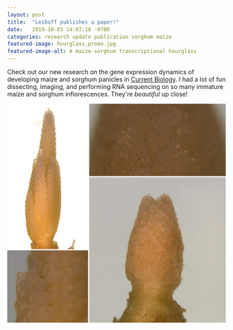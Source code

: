 ```yaml
---
layout: post
title:  "Leiboff publishes a paper!"
date:   2019-10-03 14:07:18 -0700
categories: research update publication sorghum maize
featured-image: hourglass_promo.jpg
featured-image-alt: A maize-sorghum transcriptional hourglass
---
```

Check out our new research on the gene expression dynamics of developing maize and sorghum panicles in [Current Biology][currentbiology]. I had a lot of fun dissecting, imaging, and performing RNA sequencing on so many immature maize and sorghum inflorescences. They're _beautiful_ up close!

![alt text][immature_inflorescences]





[currentbiology]: https://doi.org/10.1016/j.cub.2019.08.044
[immature_inflorescences]: /assets/posts/immature_inflorescences.jpg "Meristems galore!"
